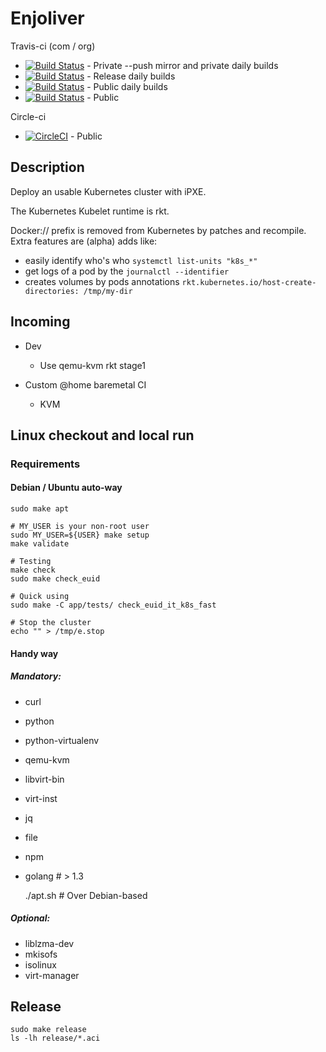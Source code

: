 # Enjoliver 

Travis-ci (com / org)

* [![Build Status](https://travis-ci.com/JulienBalestra/enjoliver-private.svg?token=ZwLEpiSqDoYCiBWcDCqE&branch=master)](https://travis-ci.com/JulienBalestra/enjoliver-private) - Private --push mirror and private daily builds  
* [![Build Status](https://travis-ci.com/JulienBalestra/enjoliver-release.svg?token=ZwLEpiSqDoYCiBWcDCqE&branch=master)](https://travis-ci.com/JulienBalestra/enjoliver-release) - Release daily builds 
* [![Build Status](https://travis-ci.com/JulienBalestra/enjoliver.svg?token=ZwLEpiSqDoYCiBWcDCqE&branch=master)](https://travis-ci.com/JulienBalestra/enjoliver) - Public daily builds  
* [![Build Status](https://travis-ci.org/JulienBalestra/enjoliver.svg?branch=master)](https://travis-ci.org/JulienBalestra/enjoliver) - Public


Circle-ci

* [![CircleCI](https://circleci.com/gh/JulienBalestra/enjoliver/tree/master.svg?style=svg)](https://circleci.com/gh/JulienBalestra/enjoliver/tree/master) - Public

## Description

Deploy an usable Kubernetes cluster with iPXE.

The Kubernetes Kubelet runtime is rkt.

Docker:// prefix is removed from Kubernetes by patches and recompile.
Extra features are (alpha) adds like:

* easily identify who's who `systemctl list-units "k8s_*"`
* get logs of a pod by the `journalctl --identifier`
* creates volumes by pods annotations `rkt.kubernetes.io/host-create-directories: /tmp/my-dir`

## Incoming

* Dev
    * Use qemu-kvm rkt stage1
  
       
* Custom @home baremetal CI
    * KVM

## Linux checkout and local run

### Requirements

#### Debian / Ubuntu auto-way


    sudo make apt
    
    # MY_USER is your non-root user
    sudo MY_USER=${USER} make setup
    make validate
        
    # Testing
    make check
    sudo make check_euid
    
    # Quick using
    sudo make -C app/tests/ check_euid_it_k8s_fast
    
    # Stop the cluster
    echo "" > /tmp/e.stop
    
    

#### Handy way

##### Mandatory:

* curl
* python
* python-virtualenv
* qemu-kvm
* libvirt-bin
* virt-inst
* jq
* file
* npm
* golang # > 1.3


    ./apt.sh # Over Debian-based


##### Optional:

* liblzma-dev
* mkisofs
* isolinux
* virt-manager


## Release

    sudo make release
    ls -lh release/*.aci
    
    
